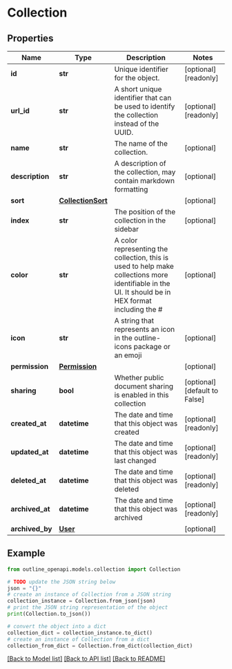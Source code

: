 # Collection


## Properties

Name | Type | Description | Notes
------------ | ------------- | ------------- | -------------
**id** | **str** | Unique identifier for the object. | [optional] [readonly] 
**url_id** | **str** | A short unique identifier that can be used to identify the collection instead of the UUID. | [optional] [readonly] 
**name** | **str** | The name of the collection. | [optional] 
**description** | **str** | A description of the collection, may contain markdown formatting | [optional] 
**sort** | [**CollectionSort**](CollectionSort.md) |  | [optional] 
**index** | **str** | The position of the collection in the sidebar | [optional] 
**color** | **str** | A color representing the collection, this is used to help make collections more identifiable in the UI. It should be in HEX format including the # | [optional] 
**icon** | **str** | A string that represents an icon in the outline-icons package or an emoji | [optional] 
**permission** | [**Permission**](Permission.md) |  | [optional] 
**sharing** | **bool** | Whether public document sharing is enabled in this collection | [optional] [default to False]
**created_at** | **datetime** | The date and time that this object was created | [optional] [readonly] 
**updated_at** | **datetime** | The date and time that this object was last changed | [optional] [readonly] 
**deleted_at** | **datetime** | The date and time that this object was deleted | [optional] [readonly] 
**archived_at** | **datetime** | The date and time that this object was archived | [optional] [readonly] 
**archived_by** | [**User**](User.md) |  | [optional] 

## Example

```python
from outline_openapi.models.collection import Collection

# TODO update the JSON string below
json = "{}"
# create an instance of Collection from a JSON string
collection_instance = Collection.from_json(json)
# print the JSON string representation of the object
print(Collection.to_json())

# convert the object into a dict
collection_dict = collection_instance.to_dict()
# create an instance of Collection from a dict
collection_from_dict = Collection.from_dict(collection_dict)
```
[[Back to Model list]](../README.md#documentation-for-models) [[Back to API list]](../README.md#documentation-for-api-endpoints) [[Back to README]](../README.md)


